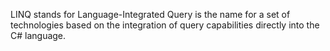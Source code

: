LINQ stands for Language-Integrated Query is the name for a set of technologies based on the integration of query capabilities directly into the C# language.